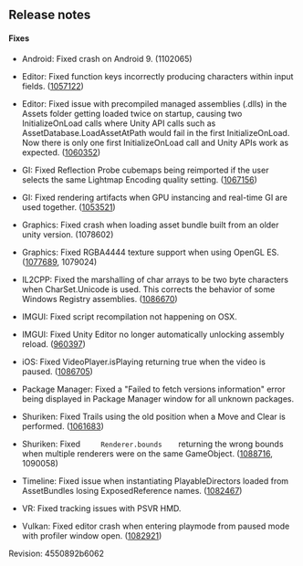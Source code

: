 ## Release notes

#### Fixes

-   Android: Fixed crash on Android 9. (1102065)

-   Editor: Fixed function keys incorrectly producing characters within input fields. ([1057122](https://issuetracker.unity3d.com/issues/typing-issues-on-ubuntu-18-dot-04-lts))

-   Editor: Fixed issue with precompiled managed assemblies (.dlls) in the Assets folder getting loaded twice on startup, causing two InitializeOnLoad calls where Unity API calls such as AssetDatabase.LoadAssetAtPath would fail in the first InitializeOnLoad. Now there is only one first InitializeOnLoad call and Unity APIs work as expected. ([1060352](https://issuetracker.unity3d.com/issues/on-project-load-unity-editor-calls-additional-initializeonload-events-that-fail-to-loadassetatpath))

-   GI: Fixed Reflection Probe cubemaps being reimported if the user selects the same Lightmap Encoding quality setting. ([1067156](https://issuetracker.unity3d.com/issues/selecting-the-same-lightmap-encoding-setting-rebakes-reflection-probes-again))

-   GI: Fixed rendering artifacts when GPU instancing and real-time GI are used together. ([1053521](https://issuetracker.unity3d.com/issues/any-camera-movement-causes-object-flickering-when-gpu-instancing-and-realtime-global-illumination-are-enabled))

-   Graphics: Fixed crash when loading asset bundle built from an older unity version. (1078602)

-   Graphics: Fixed RGBA4444 texture support when using OpenGL ES. ([1077689](https://issuetracker.unity3d.com/issues/opengles-ios-android-built-project-rgba16-format-textures-are-converted-to-rgba32-format), 1079024)

-   IL2CPP: Fixed the marshalling of char arrays to be two byte characters when CharSet.Unicode is used. This corrects the behavior of some Windows Registry assemblies. ([1086670](https://issuetracker.unity3d.com/issues/registry-dot-getvalue-crashes-unity-build-when-using-il2cpp))

-   IMGUI: Fixed script recompilation not happening on OSX.

-   IMGUI: Fixed Unity Editor no longer automatically unlocking assembly reload. ([960397](https://issuetracker.unity3d.com/issues/certain-editor-gui-interactions-automatically-reset-lockreloadassemblies))

-   iOS: Fixed VideoPlayer.isPlaying returning true when the video is paused. ([1086705](https://issuetracker.unity3d.com/issues/ios-videoplayer-dot-isplaying-keeps-returning-true-when-the-video-is-paused))

-   Package Manager: Fixed a \"Failed to fetch versions information\" error being displayed in Package Manager window for all unknown packages.

-   Shuriken: Fixed Trails using the old position when a Move and Clear is performed. ([1061683](https://issuetracker.unity3d.com/issues/if-a-trail-renderer-is-moved-and-then-cleared-clear-executes-before-the-position-change))

-   Shuriken: Fixed`      Renderer.bounds     `returning the wrong bounds when multiple renderers were on the same GameObject. ([1088716](https://issuetracker.unity3d.com/issues/editor-particle-system-editor-show-bounds-displays-the-incorrect-bounds-when-a-meshrenderer-is-attached-to-the-same-gameobje), 1090058)

-   Timeline: Fixed issue when instantiating PlayableDirectors loaded from AssetBundles losing ExposedReference names. ([1082467](https://issuetracker.unity3d.com/issues/windows-upgrading-project-from-2017-dot-star-to-2018-dot-star-changes-cinemachine-virtual-camera-behavior-between-editor-and-standalone))

-   VR: Fixed tracking issues with PSVR HMD.

-   Vulkan: Fixed editor crash when entering playmode from paused mode with profiler window open. ([1082921](https://issuetracker.unity3d.com/issues/editor-crash-on-vk-icdnegotiateloadericdinterfaceversion-when-entering-play-mode-while-paused-with-profiler-window-open))

Revision: 4550892b6062
